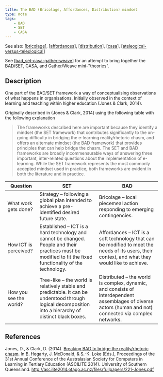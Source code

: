 ```yaml
---
title: The BAD (Bricolage, Affordances, Distribution) mindset
type: note
tags:
    - BAD
    - SET
    - CASA
---
```


See also: [[bricolage]], [[affordances]], [[distribution]], [[casa]], [[ateleogical-versus-teleological]]

See [[bad_set-casa-gather-weave]] for an attempt to bring together the BAD/SET, CASA, and Gather/Weave mini-"theories".

## Description

One part of the BAD/SET framework a way of conceptualising observations of what happens in organisations. Initially observed in the context of learning and teaching within higher education (Jones & Clark, 2014).

Originally described in (Jones & Clark, 2014) using the following table with the following explanation 

> The frameworks described here are important because they identify a mindset (the SET framework) that contributes significantly to the on-going difficulty in bridging the e-learning reality/rhetoric chasm, and offers an alternate mindset (the BAD framework) that provides principles that can help bridge the chasm. The SET and BAD frameworks are broadly incommensurable ways of answering three important, inter-related questions about the implementation of e-learning. While the SET framework represents the most commonly accepted mindset used in practice, both frameworks are evident in both the literature and in practice.

| Question | SET | BAD
| --- | --- | --- |
| What work gets done? |	Strategy – following a global plan intended to achieve a pre-identified desired future state. |	Bricolage – local piecemeal action responding to emerging contingencies. |
| How ICT is perceived? |	Established – ICT is a hard technology and cannot be changed. People and their practices must be modified to fit the fixed functionality of the technology. |	Affordances – ICT is a soft technology that can be modified to meet the needs of its users, their context, and what they would like to achieve. |
| How you see the world? |	Tree-like – the world is relatively stable and predictable. It can be understood through logical decomposition into a hierarchy of distinct black boxes. |	Distributed – the world is complex, dynamic, and consists of interdependent assemblages of diverse actors (human and not) connected via complex networks. |

## References 

Jones, D., & Clark, D. (2014). [Breaking BAD to bridge the reality/rhetoric chasm](https://djon.es/blog/2014/09/21/breaking-bad-to-bridge-the-realityrhetoric-chasm/). In B. Hegarty, J. McDonald, & S.-K. Loke (Eds.), Proceedings of the 31st Annual Conference of the Australasian Society for Computers in Learning in Tertiary Education (ASCILITE 2014). University of Southern Queensland. http://ascilite2014.otago.ac.nz/files/fullpapers/221-Jones.pdf




[//begin]: # "Autogenerated link references for markdown compatibility"
[bricolage]: ../Bricolage/bricolage "Bricolage"
[affordances]: ../Affordances/affordances "Affordances"
[distribution]: ../Distribution/distribution "Distribution"
[casa]: casa "Contextually Appropriate Scaffolding Assemblages (CASA)"
[ateleogical-versus-teleological]: ateleogical-versus-teleological "Ateleological versus teleological"
[bad_set-casa-gather-weave]: bad_set-casa-gather-weave "The relationships between BAD/SET, CASA, and Gather/Weave"
[//end]: # "Autogenerated link references"